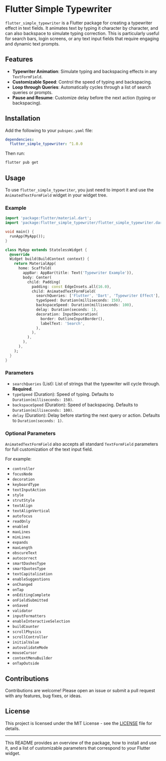 # Flutter Simple Typewriter

`flutter_simple_typewriter` is a Flutter package for creating a typewriter effect in text fields. It animates text by typing it character by character, and can also backspace to simulate typing correction. This is particularly useful for search bars, login screens, or any text input fields that require engaging and dynamic text prompts.

## Features

- **Typewriter Animation**: Simulate typing and backspacing effects in any `TextFormField`.
- **Customizable Speed**: Control the speed of typing and backspacing.
- **Loop through Queries**: Automatically cycles through a list of search queries or prompts.
- **Pause and Resume**: Customize delay before the next action (typing or backspacing).

## Installation

Add the following to your `pubspec.yaml` file:

```yaml
dependencies:
  flutter_simple_typewriter: ^1.0.0
```

Then run:

```bash
flutter pub get
```

## Usage

To use `flutter_simple_typewriter`, you just need to import it and use the `AnimatedTextFormField` widget in your widget tree.

### Example

```dart
import 'package:flutter/material.dart';
import 'package:flutter_simple_typewriter/flutter_simple_typewriter.dart';

void main() {
  runApp(MyApp());
}

class MyApp extends StatelessWidget {
  @override
  Widget build(BuildContext context) {
    return MaterialApp(
      home: Scaffold(
        appBar: AppBar(title: Text('Typewriter Example')),
        body: Center(
          child: Padding(
            padding: const EdgeInsets.all(16.0),
            child: AnimatedTextFormField(
              searchQueries: ['Flutter', 'Dart', 'Typewriter Effect'],
              typeSpeed: Duration(milliseconds: 150),
              backspaceSpeed: Duration(milliseconds: 100),
              delay: Duration(seconds: 1),
              decoration: InputDecoration(
                border: OutlineInputBorder(),
                labelText: 'Search',
              ),
            ),
          ),
        ),
      ),
    );
  }
}
```

### Parameters

- `searchQueries` (List<String>): List of strings that the typewriter will cycle through. **Required**.
- `typeSpeed` (Duration): Speed of typing. Defaults to `Duration(milliseconds: 150)`.
- `backspaceSpeed` (Duration): Speed of backspacing. Defaults to `Duration(milliseconds: 100)`.
- `delay` (Duration): Delay before starting the next query or action. Defaults to `Duration(seconds: 1)`.

### Optional Parameters

`AnimatedTextFormField` also accepts all standard `TextFormField` parameters for full customization of the text input field.

For example:
- `controller`
- `focusNode`
- `decoration`
- `keyboardType`
- `textInputAction`
- `style`
- `strutStyle`
- `textAlign`
- `textAlignVertical`
- `autofocus`
- `readOnly`
- `enabled`
- `maxLines`
- `minLines`
- `expands`
- `maxLength`
- `obscureText`
- `autocorrect`
- `smartDashesType`
- `smartQuotesType`
- `textCapitalization`
- `enableSuggestions`
- `onChanged`
- `onTap`
- `onEditingComplete`
- `onFieldSubmitted`
- `onSaved`
- `validator`
- `inputFormatters`
- `enableInteractiveSelection`
- `buildCounter`
- `scrollPhysics`
- `scrollController`
- `initialValue`
- `autovalidateMode`
- `mouseCursor`
- `contextMenuBuilder`
- `onTapOutside`

## Contributions

Contributions are welcome! Please open an issue or submit a pull request with any features, bug fixes, or ideas.

## License

This project is licensed under the MIT License - see the [LICENSE](LICENSE) file for details.

---

This README provides an overview of the package, how to install and use it, and a list of customizable parameters that correspond to your Flutter widget.